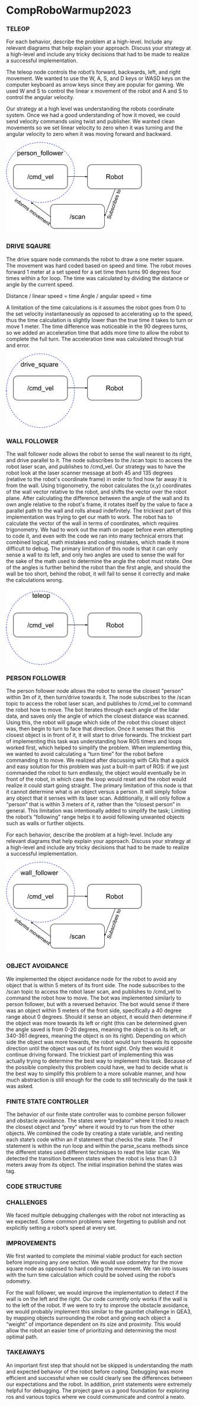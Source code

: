 # CompRoboWarmup2023

### TELEOP 
For each behavior, describe the problem at a high-level. Include any relevant diagrams that help explain your approach. Discuss your strategy at a high-level and include any tricky decisions that had to be made to realize a successful implementation.

The teleop node controls the robot’s forward, backwards, left, and right movement. We wanted to use the W, A, S, and D keys or WASD keys on the computer keyboard as arrow keys since they are popular for gaming. We used W and S to control the linear x movement of the robot and A and S to control the angular velocity.

Our strategy at a high level was understanding the robots coordinate system. Once we had a good understanding of how it moved, we could send velocity commands using twist and publisher. We wanted clean movements so we set linear velocity to zero when it was turning and the angular velocity to zero when it was moving forward and backward. 

![](images/image1.png)
### DRIVE SQAURE
The drive square node commands the robot to draw a one meter square. The movement was hard coded based on speed and time. The robot moves forward 1 meter at a set speed for a set time then turns 90 degrees four times within a for loop. The time was calculated by dividing the distance or angle by the current speed. 

Distance / linear speed = time 
Angle / angular speed = time

A limitation of the time calculations is it assumes the robot goes from 0 to the set velocity instantaneously as opposed to accelerating up to the speed, thus the time calculation is slightly lower than the true time it takes to turn or move 1 meter. The time difference was noticeable in the 90 degrees turns, so we added an acceleration time that adds more time to allow the robot to complete the full turn. The acceleration time was calculated through trial and error. 

![](images/image2.png)

### WALL FOLLOWER
The wall follower node allows the robot to sense the wall nearest to its right, and drive parallel to it.
The node subscribes to the /scan topic to access the robot laser scan, and publishes to /cmd_vel. 
Our strategy was to have the robot look at the laser scanner message at both 45 and 135 degrees (relative to the robot's coordinate frame) in order to find how far away it is from the wall. Using trigonometry, the robot calculates the (x,y) coordinates of the wall vector relative to the robot, and shifts the vector over the robot plane. After calculating the difference between the angle of the wall and its own angle relative to the robot's frame, it rotates itself by the value to face a parallel path to the wall and rolls ahead indefinitely. 
The trickiest part of this implementation was trying to get our math to work. The robot has to calculate the vector of the wall in terms of coordinates, which requires trigonometry. We had to work out the math on paper before even attempting to code it, and even with the code we ran into many technical errors that combined logical, math mistakes and coding mistakes, which made it more difficult to debug. 
The primary limitation of this node is that it can only sense a wall to its left, and only two angles are used to sense the wall for the sake of the math used to determine the angle the robot must rotate. One of the angles is further behind the robot than the first angle, and should the wall be too short, behind the robot, it will fail to sense it correctly and make the calculations wrong.


![](images/image3.png)
### PERSON FOLLOWER
The person follower node allows the robot to sense the closest "person" within 3m of it, then turn/drive towards it. The node subscribes to the /scan topic to access the robot laser scan, and publishes to /cmd_vel to command the robot how to move.
The bot iterates through each angle of the lidar data, and saves only the angle of which the closest distance was scanned. Using this, the robot will gauge which side of the robot this closest object was, then begin to turn to face that direction. Once it senses that this closest object is in front of it, it will start to drive forwards.
The trickiest part of implementing this task was understanding how ROS timers and loops worked first, which helped to simplify the problem. When implementing this, we wanted to avoid calculating a “turn time” for the robot before commanding it to move. We realized after discussing with CA’s that a quick and easy solution for this problem was just a built-in part of ROS: if we just commanded the robot to turn endlessly, the object would eventually be in front of the robot, in which case the loop would reset and the robot would realize it could start going straight. 
The primary limitation of this node is that it cannot determine what is an object versus a person. It will simply follow any object that it senses with its laser scan. Additionally, it will only follow a “person” that is within 3 meters of it, rather than the “closest person” in general. This limitation was intentionally added to simplify the task; Limiting the robot’s “following” range helps it to avoid following unwanted objects such as walls or further objects. 

For each behavior, describe the problem at a high-level. Include any relevant diagrams that help explain your approach. Discuss your strategy at a high-level and include any tricky decisions that had to be made to realize a successful implementation.

![](images/image4.png)
### OBJECT AVOIDANCE
We implemented the object avoidance node for the robot to avoid any object that is within 5 meters of its front side. The node subscribes to the /scan topic to access the robot laser scan, and publishes to /cmd_vel to command the robot how to move. 
The bot was implemented similarly to person follower, but with a reversed behavior. The bot would sense if there was an object within 5 meters of the front side, specifically a 40 degree range about 0 degrees. Should it sense an object, it would then determine if the object was more towards its left or right (this can be determined given the angle saved is from 0-20 degrees, meaning the object is on its left, or 340-361 degrees, meaning the object is on its right). Depending on which side the object was more towards, the robot would turn towards its opposite direction until the object was out of its front sight. Only then would it continue driving forward. 
The trickiest part of implementing this was actually trying to determine the best way to implement this task. Because of the possible complexity this problem could have, we had to decide what is the best way to simplify this problem to a more solvable manner, and how much abstraction is still enough for the code to still technically do the task it was asked. 

### FINITE STATE CONTROLLER
The behavior of our finite state controller was to combine person follower and obstacle avoidance. The states were “predator” where it tried to reach the closest object and “prey” where it would try to run from the other objects. We combined the code by creating a state variable, and nesting each state’s code within an if statement that checks the state. The if statement is within the run loop and within the parse_scans methods since the different states used different techniques to read the lidar scan. We detected the transition between states when the robot is less than 0.3 meters away from its object. The initial inspiration behind the states was tag. 

### CODE STRUCTURE
 
### CHALLENGES
We faced multiple debugging challenges with the robot not interacting as we expected. Some common problems were forgetting to publish and not explicitly setting a robot’s speed at every set. 

### IMPROVEMENTS
We first wanted to complete the minimal viable product for each section before improving any one section. We would use odometry for the move square node as opposed to hard coding the movement. We ran into issues with the turn time calculation which could be solved using the robot’s odometry.

For the wall follower, we would improve the implementation to detect if the wall is on the left and the right. Our code currently only works if the wall is to the left of the robot. 
If we were to try to improve the obstacle avoidance, we would probably implement this similar to the gauntlet challenge in QEA3, by mapping objects surrounding the robot and giving each object a “weight” of importance dependent on its size and proximity. This would allow the robot an easier time of prioritizing and determining the most optimal path. 


### TAKEAWAYS
An important first step that should not be skipped is understanding the math and expected behavior of the robot before coding. Debugging was more efficient and successful when we could clearly see the differences between our expectations and the robot. In addition, print statements were extremely helpful for debugging. The project gave us a good foundation for exploring ros and various topics where we could communicate and control a neato. 
